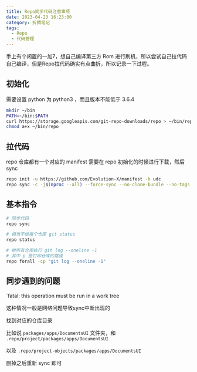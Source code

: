 ```yaml
---
title: Repo同步代码注意事项
date: 2023-04-23 16:23:00
category: 折腾笔记
tags:
  - Repo
  - 代码管理
---
```


手上有个闲置的一加7，想自己编译第三方 Rom 进行刷机，所以尝试自己拉代码自己编译，但是Repo拉代码确实有点曲折，所以记录一下过程。

## 初始化

需要设置 python 为 python3 ，而且版本不能低于 3.6.4

```bash
mkdir ~/bin
PATH=~/bin:$PATH
curl https://storage.googleapis.com/git-repo-downloads/repo > ~/bin/repo
chmod a+x ~/bin/repo
```

## 拉代码

repo 仓库都有一个对应的 manifest 需要在 repo 初始化的时候进行下载，然后 sync

```bash
repo init -u https://github.com/Evolution-X/manifest -b udc
repo sync -c -j$(nproc --all) --force-sync --no-clone-bundle --no-tags
```

## 基本指令

```bash
# 同步代码 
repo sync

# 相当于给每个仓库 git status
repo status

# 给所有仓库执行 git log --oneline -1 
# 其中 p 是打印仓库的路径
repo forall -cp "git log --oneline -1"

```

## 同步遇到的问题

`fatal: this operation must be run in a work tree

这种情况一般是网络问题导致sync中断出现的

找到对应的仓库目录

比如说 `packages/apps/DocumentsUI` 文件夹，和 `.repo/project/packages/apps/DocumentsUI`

以及 `.repo/project-objects/packages/apps/DocumentsUI`

删掉之后重新 sync 即可